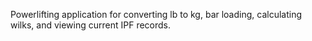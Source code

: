 Powerlifting application for converting lb to kg, bar loading, calculating wilks, and viewing current IPF records.
